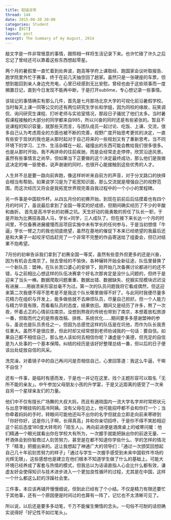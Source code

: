 ```yaml
---
title: 轻描淡写
thread: 144
date: 2015-08-30 20:00
categories: Student
tags: [BIT]
layout: post
excerpt: The Summary of my August, 2014
---
```


敲文字是一件非常惬意的事情，跟照相一样将生活记录下来。也许忙碌了许久之后忘记了曾经还可以靠着这些东西想起零星。

两个月的暑假里一直忙着到处奔波，跑高等学府上课取经、跑国家会议听取报告、跑学院里外忙于赛事，终于在前几天抽空回了趟家。虽然只是一张硬座的车票，但想到能回到亲人身边充充电，心里已经感到无比安慰。曾经也由于这些琐事而一度搁置日记，直到今日发现不能再中断，于是打开sublime，专心想记录一些事情。

该铭记的事情确实有那么几件，首先是七月那场北京大学的可视化前沿暑假学校。当时每天上课一同等公交的还有两位研究生学长和学姐，因为同校的缘故，玩笑调侃、询问研究生课程、打听老师与实验室情况，那段日子骚扰了他们太多。当时暑假课程接触的大部分的同学都来自985，所以兴奋的同时还是有些紧张的。暂且不说课程的知识容量，就那些天而言，与团队成员一起讨论、吃饭、上课、交流，很多自己认为考虑周全的方面也被不断的完善，视野广度开始思考更优的决定，一直有些安于现状的我也是从那时起对于自己将来的一些规划又有了重新思考。当不同环境下的学习、工作、生活杂糅在一起，碰撞出的东西可能会教给我们很多很多。也是从那时开始，我不再拼命的往前疾驰，而是会经常走走停停，欣赏沿途风景。虽然有些事情言之尚早，但如果当下正要做的这个决定最终成功，那么他们是我做这决定的唯一驱使者。说声谢谢的同时，也很开心能接触到这些优秀的人才。

人生并不总是要一路向前奔跑，像这样听听来自前方的声音，对于分叉路口的抉择会相当有帮助。如果说学习是为了拓宽知识面，那么交流就是增强自己的视野范围，而这次经历又将会是我拓宽世界观完善自我过程中的一个小小的里程碑。

另一件事是中国软件杯。从四五月份的初赛开始，到现在前前后后估摸着也有四个月的时间了，虽说最后拿到了全国一等奖的好成绩，但期间确实经历了不少的辛酸和曲折。
首先是高冷学长的初赛之坑。天生好动的我勇敢的担任了队长一职，于是开始为比赛招各路人马，学长+同学，三人成队了。但在接下来长达一个月的时间里，不仅备赛进展缓慢而且项目实施中未有学长的任何参与，于是当初想借「牛逼」学长一臂之力的我也彻底绝望，虽然在基地的催促下本来已经绝望的我最后还是和大果子一起咬牙切齿赶完了一个非常不完整的作品寄送给了组委会，但已对结果不抱希望。

7月份的初审告诉我们拿到了初赛全国一等奖，虽然有些意外但更多的还是兴奋，因为有机会去南京了。抛去曾经的不愉快，各种辗转开始全新征途，队伍里替换了一个新队员：盟神。在队长苦口婆心的安排下，刚开始几次备赛讨论都进行的还不错，与之前相比心想这样的队伍决赛拿个好名次那肯定是没什么问题的，但终于是迎来了当头一棒。数据爬取问题重重、数据出错、数据缺失、挖掘实现模块迟迟没有进展……用崩溃来形容丝毫不为过。第一次的队员问题我将它看成偶然，但这迎来第二次我便不得不思考是不是我这个队长哪里做得不好了。与此同时我便尽量多花精力在组织与开发上，能多做些就不去麻烦队员，尽量自己担好。但一个人能力与精力毕竟有限，而看看队员的态度，结果依旧。期间又是经历了许多，熬了一次夜，怀着忐忑的心情前往南京。没想到熬夜的传统也带到了南京，本想着放松旅游一番，但取而代之的是熬夜改稿、排练、系统优化……期间要多多感谢盟神的参与，虽说也是队员责任之一，但因为总感觉这样的队伍是在坑他，而作为队长我责任重大。虽然不是很应景，但此时却又经常想到老师劝诫我的一句话：要自信。如果自己都不相信自己，那么他人该如何去相信你呢？谦虚是个美德，但充足的自信是为人处事的一个基本保障。纠结的经历是该好好整理总结一番，但以后的日子便该出处绽放自信的风采。

洗完澡，对着镜子中的自己再问问是否相信自己，心里回答道：我这么牛逼，干嘛不自信？

还有一件事，是临时有感而发，于是也一并记在这里，找个主题形容可以取名「无所不能的亲友」。中午参加父母朋友小孩的升学宴，于是又近距离的感受了一次来自另一个星球亲友们的力量。

他们中不仅有擅长广场舞的大叔大妈，而且有通晓国内一流大学名字并时常把状元与出息字眼挂钩的高冷阿姨。没有父母在边上，他可能招呼都不会和你打一个；当你牵着妈妈的手时，转眼间可能他还叫不出你的名字但就会立即走向前来寒碜到「你好你好，这是你儿子啊，长得真高」并和你亲切招呼，于是你不得不笑脸相迎这个前后态度180度大转弯的「陌生人」。再向前进便是酒席桌上的嘘寒问暖：他们精通一个眼光就看出你在学校大有所为，一次握手就能把脉出你的前途无量、一杯酒体会到你智商过人刻苦努力，甚至是在都不知道你学些什么、学的怎样的情况下「精准」把握出来的。这让我想起了神通广大的领导们：「通过一次颁奖回想起自己几十年前刻苦努力的样子」「通过与学生一次握手感受到未来中国软件市场的光辉无限」，这些感想也是建立在他们根本不知道学生做了什么的基础上。可能大环境已经养成了客套与热情的模式，但我总以为话语直指人心会比什么都有效，谦虚友好会使得知识与技术进步进入一个更加良性循环的过程，尤其是在中国，这样一个什么都这么赶的浮躁社会里。

三件事，本应该再铺开慢慢细说，但到此已经有了个小结。不仅是精力有限还要忙于其他事，还有一个原因便是时间过的也算有一阵了，记忆也不太清晰可见了。

所以说，以后还是要多多动笔，千万不能催生懒惰的念头。一句俗不可耐的话但确实说得好「好记性不如烂笔头」。